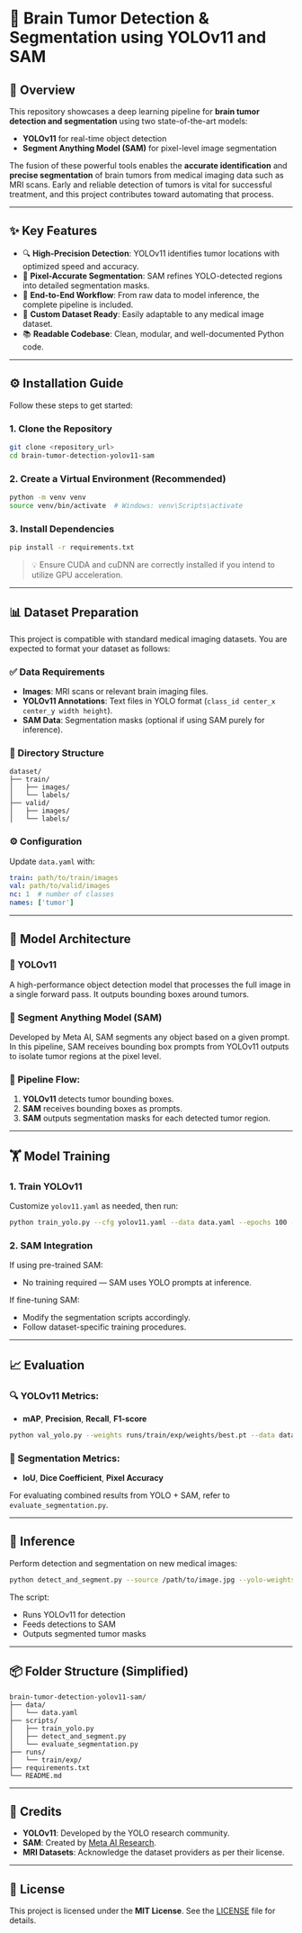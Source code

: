 # 🧠 Brain Tumor Detection & Segmentation using YOLOv11 and SAM

## 📌 Overview

This repository showcases a deep learning pipeline for **brain tumor detection and segmentation** using two state-of-the-art models:  
- **YOLOv11** for real-time object detection  
- **Segment Anything Model (SAM)** for pixel-level image segmentation  

The fusion of these powerful tools enables the **accurate identification** and **precise segmentation** of brain tumors from medical imaging data such as MRI scans. Early and reliable detection of tumors is vital for successful treatment, and this project contributes toward automating that process.

---

## ✨ Key Features

- 🔍 **High-Precision Detection**: YOLOv11 identifies tumor locations with optimized speed and accuracy.
- 🎯 **Pixel-Accurate Segmentation**: SAM refines YOLO-detected regions into detailed segmentation masks.
- 🔄 **End-to-End Workflow**: From raw data to model inference, the complete pipeline is included.
- 📁 **Custom Dataset Ready**: Easily adaptable to any medical image dataset.
- 📚 **Readable Codebase**: Clean, modular, and well-documented Python code.

---

## ⚙️ Installation Guide

Follow these steps to get started:

### 1. Clone the Repository
```bash
git clone <repository_url>
cd brain-tumor-detection-yolov11-sam
```

### 2. Create a Virtual Environment (Recommended)
```bash
python -m venv venv
source venv/bin/activate  # Windows: venv\Scripts\activate
```

### 3. Install Dependencies
```bash
pip install -r requirements.txt
```

> 💡 Ensure CUDA and cuDNN are correctly installed if you intend to utilize GPU acceleration.

---

## 📊 Dataset Preparation

This project is compatible with standard medical imaging datasets. You are expected to format your dataset as follows:

### ✅ Data Requirements
- **Images**: MRI scans or relevant brain imaging files.
- **YOLOv11 Annotations**: Text files in YOLO format (`class_id center_x center_y width height`).
- **SAM Data**: Segmentation masks (optional if using SAM purely for inference).

### 📂 Directory Structure
```
dataset/
├── train/
│   ├── images/
│   └── labels/
├── valid/
│   ├── images/
│   └── labels/
```

### ⚙️ Configuration
Update `data.yaml` with:
```yaml
train: path/to/train/images
val: path/to/valid/images
nc: 1  # number of classes
names: ['tumor']
```

---

## 🧠 Model Architecture

### 🔸 YOLOv11
A high-performance object detection model that processes the full image in a single forward pass. It outputs bounding boxes around tumors.

### 🔹 Segment Anything Model (SAM)
Developed by Meta AI, SAM segments any object based on a given prompt. In this pipeline, SAM receives bounding box prompts from YOLOv11 outputs to isolate tumor regions at the pixel level.

### 🔄 Pipeline Flow:
1. **YOLOv11** detects tumor bounding boxes.
2. **SAM** receives bounding boxes as prompts.
3. **SAM** outputs segmentation masks for each detected tumor region.

---

## 🏋️ Model Training

### 1. Train YOLOv11
Customize `yolov11.yaml` as needed, then run:
```bash
python train_yolo.py --cfg yolov11.yaml --data data.yaml --epochs 100 --batch-size 16
```

### 2. SAM Integration
If using pre-trained SAM:
- No training required — SAM uses YOLO prompts at inference.

If fine-tuning SAM:
- Modify the segmentation scripts accordingly.
- Follow dataset-specific training procedures.

---

## 📈 Evaluation

### 🔍 YOLOv11 Metrics:
- **mAP**, **Precision**, **Recall**, **F1-score**
```bash
python val_yolo.py --weights runs/train/exp/weights/best.pt --data data.yaml
```

### 🧪 Segmentation Metrics:
- **IoU**, **Dice Coefficient**, **Pixel Accuracy**

For evaluating combined results from YOLO + SAM, refer to `evaluate_segmentation.py`.

---

## 🚀 Inference

Perform detection and segmentation on new medical images:
```bash
python detect_and_segment.py --source /path/to/image.jpg --yolo-weights runs/train/exp/weights/best.pt
```

The script:
- Runs YOLOv11 for detection
- Feeds detections to SAM
- Outputs segmented tumor masks

---

## 📦 Folder Structure (Simplified)

```
brain-tumor-detection-yolov11-sam/
├── data/
│   └── data.yaml
├── scripts/
│   ├── train_yolo.py
│   ├── detect_and_segment.py
│   └── evaluate_segmentation.py
├── runs/
│   └── train/exp/
├── requirements.txt
└── README.md
```

---

## 🧠 Credits

- **YOLOv11**: Developed by the YOLO research community.
- **SAM**: Created by [Meta AI Research](https://segment-anything.com).
- **MRI Datasets**: Acknowledge the dataset providers as per their license.

---

## 📝 License

This project is licensed under the **MIT License**. See the [LICENSE](LICENSE) file for details.
